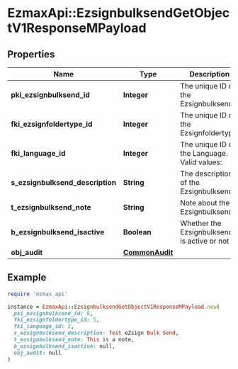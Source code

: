 # EzmaxApi::EzsignbulksendGetObjectV1ResponseMPayload

## Properties

| Name | Type | Description | Notes |
| ---- | ---- | ----------- | ----- |
| **pki_ezsignbulksend_id** | **Integer** | The unique ID of the Ezsignbulksend |  |
| **fki_ezsignfoldertype_id** | **Integer** | The unique ID of the Ezsignfoldertype. |  |
| **fki_language_id** | **Integer** | The unique ID of the Language.  Valid values:  |Value|Description| |-|-| |1|French| |2|English| |  |
| **s_ezsignbulksend_description** | **String** | The description of the Ezsignbulksend |  |
| **t_ezsignbulksend_note** | **String** | Note about the Ezsignbulksend |  |
| **b_ezsignbulksend_isactive** | **Boolean** | Whether the Ezsignbulksend is active or not |  |
| **obj_audit** | [**CommonAudit**](CommonAudit.md) |  |  |

## Example

```ruby
require 'ezmax_api'

instance = EzmaxApi::EzsignbulksendGetObjectV1ResponseMPayload.new(
  pki_ezsignbulksend_id: 8,
  fki_ezsignfoldertype_id: 5,
  fki_language_id: 2,
  s_ezsignbulksend_description: Test eZsign Bulk Send,
  t_ezsignbulksend_note: This is a note,
  b_ezsignbulksend_isactive: null,
  obj_audit: null
)
```


